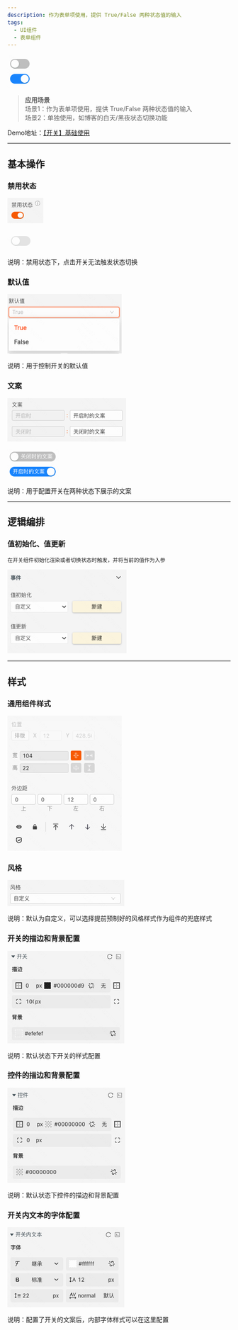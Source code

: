 ```yaml
---
description: 作为表单项使用，提供 True/False 两种状态值的输入
tags:
  - UI组件
  - 表单组件
---
```


![Alt text](img/image.png)

> **应用场景**\
场景1：作为表单项使用，提供 True/False 两种状态值的输入\
场景2：单独使用，如博客的白天/黑夜状态切换功能


Demo地址：[【开关】基础使用](https://my.mybricks.world/mybricks-app-pcspa/index.html?id=473966448095301)

----

## 基本操作
### 禁用状态
![Alt text](img/image-1.png)

![Alt text](img/image-2.png)

说明：禁用状态下，点击开关无法触发状态切换

### 默认值
![Alt text](img/image-3.png)

说明：用于控制开关的默认值

### 文案
![Alt text](img/image-4.png)

![Alt text](img/image-5.png)

说明：用于配置开关在两种状态下展示的文案

----

## 逻辑编排
### 值初始化、值更新

```
在开关组件初始化渲染或者切换状态时触发，并将当前的值作为入参
```
![Alt text](img/image-6.png)

----

## 样式
### 通用组件样式
![Alt text](img/image-7.png)

### 风格
![Alt text](img/image-8.png)

说明：默认为自定义，可以选择提前预制好的风格样式作为组件的兜底样式

### 开关的描边和背景配置
![Alt text](img/image-9.png)

说明：默认状态下开关的样式配置

### 控件的描边和背景配置
![Alt text](img/image-10.png)

说明：默认状态下控件的描边和背景配置

### 开关内文本的字体配置
![Alt text](img/image-11.png)

说明：配置了开关的文案后，内部字体样式可以在这里配置